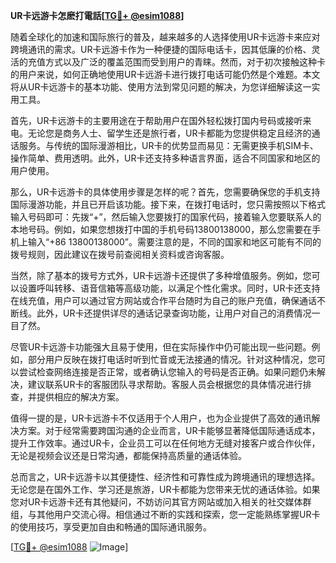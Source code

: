 **UR卡远游卡怎麽打電話[[TG💪+ @esim1088](https://t.me/s/esim1088)]**

随着全球化的加速和国际旅行的普及，越来越多的人选择使用UR卡远游卡来应对跨境通讯的需求。UR卡远游卡作为一种便捷的国际电话卡，因其低廉的价格、灵活的充值方式以及广泛的覆盖范围而受到用户的青睐。然而，对于初次接触这种卡的用户来说，如何正确地使用UR卡远游卡进行拨打电话可能仍然是个难题。本文将从UR卡远游卡的基本功能、使用方法到常见问题的解决，为您详细解读这一实用工具。

首先，UR卡远游卡的主要用途在于帮助用户在国外轻松拨打国内号码或接听来电。无论您是商务人士、留学生还是旅行者，UR卡都能为您提供稳定且经济的通话服务。与传统的国际漫游相比，UR卡的优势显而易见：无需更换手机SIM卡、操作简单、费用透明。此外，UR卡还支持多种语言界面，适合不同国家和地区的用户使用。

那么，UR卡远游卡的具体使用步骤是怎样的呢？首先，您需要确保您的手机支持国际漫游功能，并且已开启该功能。接下来，在拨打电话时，您只需按照以下格式输入号码即可：先拨“+”，然后输入您要拨打的国家代码，接着输入您要联系人的本地号码。例如，如果您想拨打中国的手机号码13800138000，那么您需要在手机上输入“+86 13800138000”。需要注意的是，不同的国家和地区可能有不同的拨号规则，因此建议在拨号前查阅相关资料或咨询客服。

当然，除了基本的拨号方式外，UR卡远游卡还提供了多种增值服务。例如，您可以设置呼叫转移、语音信箱等高级功能，以满足个性化需求。同时，UR卡还支持在线充值，用户可以通过官方网站或合作平台随时为自己的账户充值，确保通话不断线。此外，UR卡还提供详尽的通话记录查询功能，让用户对自己的消费情况一目了然。

尽管UR卡远游卡功能强大且易于使用，但在实际操作中仍可能出现一些问题。例如，部分用户反映在拨打电话时听到忙音或无法接通的情况。针对这种情况，您可以尝试检查网络连接是否正常，或者确认您输入的号码是否正确。如果问题仍未解决，建议联系UR卡的客服团队寻求帮助。客服人员会根据您的具体情况进行排查，并提供相应的解决方案。

值得一提的是，UR卡远游卡不仅适用于个人用户，也为企业提供了高效的通讯解决方案。对于经常需要跨国沟通的企业而言，UR卡能够显著降低国际通话成本，提升工作效率。通过UR卡，企业员工可以在任何地方无缝对接客户或合作伙伴，无论是视频会议还是日常沟通，都能保持高质量的通话体验。

总而言之，UR卡远游卡以其便捷性、经济性和可靠性成为跨境通讯的理想选择。无论您是在国外工作、学习还是旅游，UR卡都能为您带来无忧的通话体验。如果您对UR卡远游卡还有其他疑问，不妨访问其官方网站或加入相关的社交媒体群组，与其他用户交流心得。相信通过不断的实践和探索，您一定能熟练掌握UR卡的使用技巧，享受更加自由和畅通的国际通讯服务。

[[TG💪+ @esim1088](https://t.me/s/esim1088) ![Image](https://i.postimg.cc/4NQfJmqS/Snipaste-2025-05-13-00-14-12.png)]